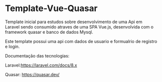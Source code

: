 

#  Template-Vue-Quasar

Template inicial para estudos  sobre desenvolvimento de uma Api em Laravel sendo consumido  atraves de uma SPA Vue.js, desenvolvida com o framework quasar e banco de dados Mysql.

Este template possui uma api com dados de usuario e formualrio de registro e login.

Documentação das tecnologias:

Laravel:https://laravel.com/docs/8.x

Quasar: https://quasar.dev/





